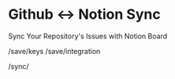 # Github <-> Notion Sync


Sync Your Repository's Issues with Notion Board

/save/keys
/save/integration

/sync/<integrationID>